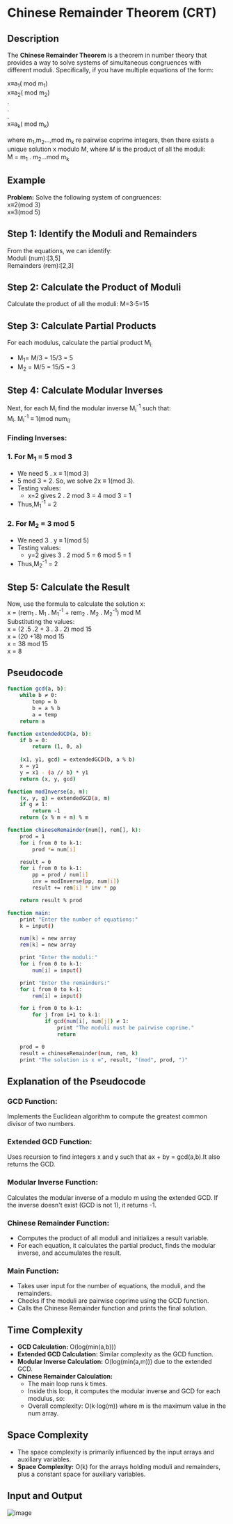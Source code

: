# Chinese Remainder Theorem (CRT)
## Description
The **Chinese Remainder Theorem** is a theorem in number theory that provides a way to solve systems of simultaneous congruences with different moduli. Specifically, if you have multiple equations of the form:

x≡​a<sub>1</sub>( mod m<sub>1</sub>)<br>
x≡​a<sub>2</sub>( mod m<sub>2</sub>)<br>
 .<br>
 .<br>
 .<br>
x≡​a<sub>k</sub>( mod m<sub>k</sub>)<br><br>
where m<sub>1</sub>,m<sub>2</sub>...,mod m<sub>k</sub> re pairwise coprime integers, then there exists a unique solution x modulo M, where 𝑀 is the product of all the moduli:<br>
  M = m<sub>1</sub> . m<sub>2</sub>...mod m<sub>k</sub>
  ## Example
  **Problem:** Solve the following system of congruences:<br>
x≡​2(mod 3)<br>
x≡​3(mod 5)<br>
## Step 1: Identify the Moduli and Remainders
From the equations, we can identify:<br>
Moduli (num):[3,5]<br>
Remainders (rem):[2,3]
## Step 2: Calculate the Product of Moduli
Calculate the product of all the moduli:
M=3⋅5=15
## Step 3: Calculate Partial Products
For each modulus, calculate the partial product M<sub>i:
- M<sub>1</sub>= M/3 = 15/3 = 5
- M<sub>2</sub> = M/5 = 15/5 = 3
## Step 4: Calculate Modular Inverses
Next, for each M<sub>i</sub> find the modular inverse M<sub>i</sub><sup>-1</sup> such that:<br>
 M<sub>i</sub>. M<sub>i</sub><sup>-1</sup> ≡ 1(mod num<sub>i)
### Finding Inverses:
### 1. For M<sub>1</sub> = 5 mod 3
- We need 5 . x ≡ 1(mod 3)
- 5 mod 3 = 2. So, we solve 2x ≡ 1(mod 3).
- Testing values:
   - x=2 gives 2 . 2 mod 3 = 4 mod 3 = 1
- Thus,M<sub>1</sub><sup>-1</sup> = 2
### 2. For M<sub>2</sub> = 3 mod 5  
- We need 3 . y ≡ 1(mod 5)
- Testing values:
   - y=2 gives 3 . 2 mod 5 = 6 mod 5 = 1
- Thus,M<sub>2</sub><sup>-1</sup> = 2
## Step 5: Calculate the Result
Now, use the formula to calculate the solution x:<br>
      x = (rem<sub>1</sub> . M<sub>1</sub> . M<sub>1</sub><sup>-1</sup> + rem<sub>2</sub> . M<sub>2</sub> .  M<sub>2</sub><sup>-1</sup>) mod M <br>
      Substituting the values:<br>
      x = (2 .5 .2 + 3 . 3 . 2) mod 15<br>
      x = (20 +18) mod 15<br>
      x = 38 mod 15<br>
      x = 8

## Pseudocode
```bash
function gcd(a, b):
    while b ≠ 0:
        temp = b
        b = a % b
        a = temp
    return a

function extendedGCD(a, b):
    if b = 0:
        return (1, 0, a)
    
    (x1, y1, gcd) = extendedGCD(b, a % b)
    x = y1
    y = x1 - (a // b) * y1
    return (x, y, gcd)

function modInverse(a, m):
    (x, y, g) = extendedGCD(a, m)
    if g ≠ 1:
        return -1
    return (x % m + m) % m

function chineseRemainder(num[], rem[], k):
    prod = 1
    for i from 0 to k-1:
        prod *= num[i]

    result = 0
    for i from 0 to k-1:
        pp = prod / num[i]
        inv = modInverse(pp, num[i])
        result += rem[i] * inv * pp

    return result % prod

function main:
    print "Enter the number of equations:"
    k = input()

    num[k] = new array
    rem[k] = new array

    print "Enter the moduli:"
    for i from 0 to k-1:
        num[i] = input()

    print "Enter the remainders:"
    for i from 0 to k-1:
        rem[i] = input()

    for i from 0 to k-1:
        for j from i+1 to k-1:
            if gcd(num[i], num[j]) ≠ 1:
                print "The moduli must be pairwise coprime."
                return

    prod = 0
    result = chineseRemainder(num, rem, k)
    print "The solution is x ≡", result, "(mod", prod, ")"
```
## Explanation of the Pseudocode
### GCD Function:
Implements the Euclidean algorithm to compute the greatest common divisor of two numbers.
### Extended GCD Function:
Uses recursion to find integers x and y such that ax + by = gcd(a,b).It also returns the GCD.
### Modular Inverse Function:
Calculates the modular inverse of a modulo m using the extended GCD. If the inverse doesn't exist (GCD is not 1), it returns -1.
### Chinese Remainder Function:
- Computes the product of all moduli and initializes a result variable.
- For each equation, it calculates the partial product, finds the modular inverse, and accumulates the result.
### Main Function:
- Takes user input for the number of equations, the moduli, and the remainders.
- Checks if the moduli are pairwise coprime using the GCD function.
- Calls the Chinese Remainder function and prints the final solution.

## Time Complexity
- **GCD Calculation:** O(log(min(a,b)))
- **Extended GCD Calculation:** Similar complexity as the GCD function.
- **Modular Inverse Calculation:** O(log(min(a,m))) due to the extended GCD.
- **Chinese Remainder Calculation:**
    - The main loop runs k times.
    - Inside this loop, it computes the modular inverse and GCD for each modulus, so:
    - Overall complexity: O(k⋅log(m)) where m is the maximum value in the num array.
## Space Complexity
- The space complexity is primarily influenced by the input arrays and auxiliary variables.
- **Space Complexity:** O(k) for the arrays holding moduli and remainders, plus a constant space for auxiliary variables.

## Input and Output
![image](https://github.com/user-attachments/assets/cdc6611a-e7d0-47bf-90e0-242fd5a0e6b9)
